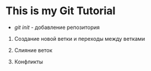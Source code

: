 # This is my Git Tutorial

* *git init* - добавление репозитория

1. Создание новой ветки и переходы между ветками

2. Слияние веток

3. Конфликты